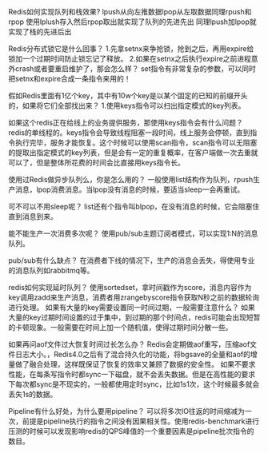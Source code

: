 Redis如何实现队列和栈效果?
	lpush从向左推数据lpop从左取数据同理rpush和rpop
	使用lplush存入然后rpop取出就实现了队列的先进先出
	同理lpush加lpop就实现了栈的先进后出

Redis分布式锁它是什么回事？
	1.先拿setnx来争抢锁，抢到之后，再用expire给锁加一个过期时间防止锁忘记了释放。
	2.如果在setnx之后执行expire之前进程意外crash或者要重启维护了，那会怎么样？
	set指令有非常复杂的参数，可以同时把setnx和expire合成一条指令来用的！

假如Redis里面有1亿个key，其中有10w个key是以某个固定的已知的前缀开头的，如果将它们全部找出来？
	1.使用keys指令可以扫出指定模式的key列表。
	
如果这个redis正在给线上的业务提供服务，那使用keys指令会有什么问题？
	redis的单线程的。keys指令会导致线程阻塞一段时间，线上服务会停顿，直到指令执行完毕，服务才能恢复。这个时候可以使用scan指令，scan指令可以无阻塞的提取出指定模式的key列表，但是会有一定的重复概率，在客户端做一次去重就可以了，但是整体所花费的时间会比直接用keys指令长。

使用过Redis做异步队列么，你是怎么用的？
	一般使用list结构作为队列，rpush生产消息，lpop消费消息。当lpop没有消息的时候，要适当sleep一会再重试。

可不可以不用sleep呢？
	list还有个指令叫blpop，在没有消息的时候，它会阻塞住直到消息到来。

能不能生产一次消费多次呢？
	使用pub/sub主题订阅者模式，可以实现1:N的消息队列。

pub/sub有什么缺点？
	在消费者下线的情况下，生产的消息会丢失，得使用专业的消息队列如rabbitmq等。

redis如何实现延时队列？
	使用sortedset，拿时间戳作为score，消息内容作为key调用zadd来生产消息，消费者用zrangebyscore指令获取N秒之前的数据轮询进行处理。
	如果有大量的key需要设置同一时间过期，一般需要注意什么？
	如果大量的key过期时间设置的过于集中，到过期的那个时间点，redis可能会出现短暂的卡顿现象。一般需要在时间上加一个随机值，使得过期时间分散一些。

如果再问aof文件过大恢复时间过长怎么办？
	Redis会定期做aof重写，压缩aof文件日志大小。，Redis4.0之后有了混合持久化的功能，将bgsave的全量和aof的增量做了融合处理，这样既保证了恢复的效率又兼顾了数据的安全性。
	如果不要求性能，在每条写指令时都sync一下磁盘，就不会丢失数据。但是在高性能的要求下每次都sync是不现实的，一般都使用定时sync，比如1s1次，这个时候最多就会丢失1s的数据。

Pipeline有什么好处，为什么要用pipeline？
	可以将多次IO往返的时间缩减为一次，前提是pipeline执行的指令之间没有因果相关性。使用redis-benchmark进行压测的时候可以发现影响redis的QPS峰值的一个重要因素是pipeline批次指令的数目。
